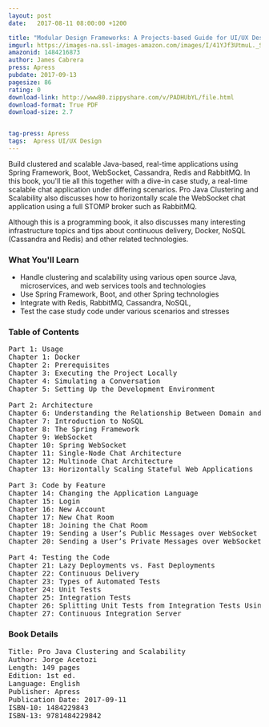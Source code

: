 ```yaml
---
layout: post
date:   2017-08-11 08:00:00 +1200

title: "Modular Design Frameworks: A Projects-based Guide for UI/UX Designers"
imgurl: https://images-na.ssl-images-amazon.com/images/I/41YJf3UtmuL._SL200_.jpg
amazonid: 1484216873
author: James Cabrera
press: Apress
pubdate: 2017-09-13
pagesize: 86
rating: 0
download-link: http://www80.zippyshare.com/v/PADHUbYL/file.html
download-format: True PDF
download-size: 2.7


tag-press: Apress
tags:  Apress UI/UX Design
---
```


Build clustered and scalable Java-based, real-time applications using Spring Framework, Boot, WebSocket, Cassandra, Redis and RabbitMQ. In this book, you'll tie all this together with a dive-in case study, a real-time scalable chat application under differing scenarios. Pro Java Clustering and Scalability also discusses how to horizontally scale the WebSocket chat application using a full STOMP broker such as RabbitMQ.

Although this is a programming book, it also discusses many interesting infrastructure topics and tips about continuous delivery, Docker, NoSQL (Cassandra and Redis) and other related technologies.

### What You'll Learn

- Handle clustering and scalability using various open source Java, microservices, and web services tools and technologies
- Use Spring Framework, Boot, and other Spring technologies
- Integrate with Redis, RabbitMQ, Cassandra, NoSQL,
- Test the case study code under various scenarios and stresses

### Table of Contents
<pre>
Part 1: Usage
Chapter 1: Docker
Chapter 2: Prerequisites
Chapter 3: Executing the Project Locally
Chapter 4: Simulating a Conversation
Chapter 5: Setting Up the Development Environment

Part 2: Architecture
Chapter 6: Understanding the Relationship Between Domain and Architecture
Chapter 7: Introduction to NoSQL
Chapter 8: The Spring Framework
Chapter 9: WebSocket
Chapter 10: Spring WebSocket
Chapter 11: Single-Node Chat Architecture
Chapter 12: Multinode Chat Architecture
Chapter 13: Horizontally Scaling Stateful Web Applications

Part 3: Code by Feature
Chapter 14: Changing the Application Language
Chapter 15: Login
Chapter 16: New Account
Chapter 17: New Chat Room
Chapter 18: Joining the Chat Room
Chapter 19: Sending a User’s Public Messages over WebSocket
Chapter 20: Sending a User’s Private Messages over WebSocket

Part 4: Testing the Code
Chapter 21: Lazy Deployments vs. Fast Deployments
Chapter 22: Continuous Delivery
Chapter 23: Types of Automated Tests
Chapter 24: Unit Tests
Chapter 25: Integration Tests
Chapter 26: Splitting Unit Tests from Integration Tests Using Maven Plug-ins
Chapter 27: Continuous Integration Server
</pre>

### Book Details
<pre>
Title: Pro Java Clustering and Scalability
Author: Jorge Acetozi
Length: 149 pages
Edition: 1st ed.
Language: English
Publisher: Apress
Publication Date: 2017-09-11
ISBN-10: 1484229843
ISBN-13: 9781484229842
</pre>
